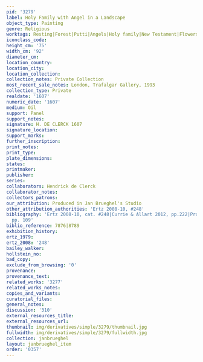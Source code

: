 ```yaml
---
pid: '3279'
label: Holy Family with Angel in a Landscape
object_type: Painting
genre: Religious
worktags: Resting|Forest|Putti|Angels|Holy family|New Testament|Flowers
iconclass_code:
height_cm: '75'
width_cm: '92'
diameter_cm:
location_country:
location_city:
location_collection:
collection_notes: Private Collection
most_recent_sale_notes: London, Trafalgar Gallery, 1993
collection_type: Private
realdate: '1607'
numeric_date: '1607'
medium: Oil
support: Panel
support_notes:
signature: H. DE CLERCK 1607
signature_location:
support_marks:
further_inscription:
print_notes:
print_type:
plate_dimensions:
states:
printmaker:
publisher:
series:
collaborators: Hendrick de Clerck
collaborator_notes:
collectors_patrons:
our_attribution: Produced in Jan Brueghel's Studio
other_attribution_authorities: 'Ertz 2008-10, #248'
bibliography: 'Ertz 2008-10, cat. #248|Currie & Allart 2012, pp.222|Prosperettii 2009,
  pp. 109'
biblio_reference: 7876|8789
exhibition_history:
ertz_1979:
ertz_2008: '248'
bailey_walker:
hollstein_no:
bad_copy:
exclude_from_browsing: '0'
provenance:
provenance_text:
related_works: '3277'
related_works_notes:
copies_and_variants:
curatorial_files:
general_notes:
discussion: '310'
external_resources_title:
external_resources_url:
thumbnail: img/derivatives/simple/3279/thumbnail.jpg
fullwidth: img/derivatives/simple/3279/fullwidth.jpg
collection: janbrueghel
layout: janbrueghel_item
order: '0357'
---
```


